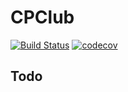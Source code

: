 # CPClub
[![Build Status](https://travis-ci.com/shashikdm/CPClub-RankingTool.svg?branch=master)](https://travis-ci.com/shashikdm/CPClub-RankingTool)
[![codecov](https://codecov.io/gh/shashikdm/CPClub-RankingTool/branch/master/graph/badge.svg)](https://codecov.io/gh/shashikdm/CPClub-RankingTool)
## Todo